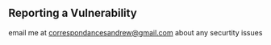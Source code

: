 
## Reporting a Vulnerability
email me at correspondancesandrew@gmail.com about any securtity issues 
